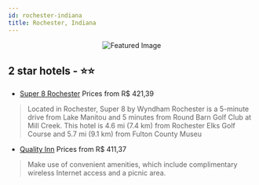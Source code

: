 ```yaml
---
id: rochester-indiana
title: Rochester, Indiana
---
```


<center><img src="https://i.travelapi.com/hotels/1000000/320000/317100/317074/e7b41ab2_z.jpg" alt="Featured Image" /></center>


##  2 star hotels - ⭐️⭐️

-    [Super 8 Rochester](https://us.hurb.com/hotels/rochester/super-8-rochester-JNP-JP084190?cmp=18055) Prices from R$ 421,39
   > Located in Rochester, Super 8 by Wyndham Rochester is a 5-minute drive from Lake Manitou and 5 minutes from Round Barn Golf Club at Mill Creek. This hotel is 4.6 mi (7.4 km) from Rochester Elks Golf Course and 5.7 mi (9.1 km) from Fulton County Museu
-    [Quality Inn](https://us.hurb.com/hotels/rochester/quality-inn-JNP-JP051559?cmp=18055) Prices from R$ 411,37
   > Make use of convenient amenities, which include complimentary wireless Internet access and a picnic area.
